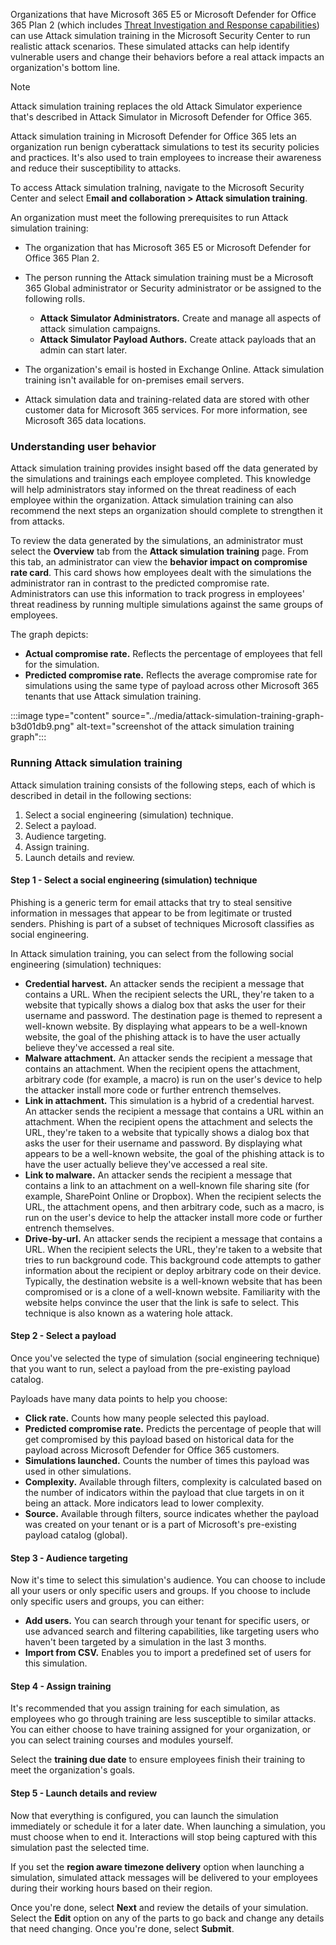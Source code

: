 Organizations that have Microsoft 365 E5 or Microsoft Defender for Office 365 Plan 2 (which includes [Threat Investigation and Response capabilities](https://docs.microsoft.com/microsoft-365/security/office-365-security/office-365-ti?azure-portal=true)) can use Attack simulation training in the Microsoft Security Center to run realistic attack scenarios. These simulated attacks can help identify vulnerable users and change their behaviors before a real attack impacts an organization's bottom line.

> [!NOTE]
> Attack simulation training replaces the old Attack Simulator experience that's described in Attack Simulator in Microsoft Defender for Office 365.

Attack simulation training in Microsoft Defender for Office 365 lets an organization run benign cyberattack simulations to test its security policies and practices. It's also used to train employees to increase their awareness and reduce their susceptibility to attacks.

To access Attack simulation traIning, navigate to the Microsoft Security Center and select E**mail and collaboration &gt; Attack simulation training**.<br>

An organization must meet the following prerequisites to run Attack simulation training:

 -  The organization that has Microsoft 365 E5 or Microsoft Defender for Office 365 Plan 2.
 -  The person running the Attack simulation training must be a Microsoft 365 Global administrator or Security administrator or be assigned to the following rolls.
    
     -  **Attack Simulator Administrators.** Create and manage all aspects of attack simulation campaigns.
     -  **Attack Simulator Payload Authors.** Create attack payloads that an admin can start later.
 -  The organization's email is hosted in Exchange Online. Attack simulation training isn't available for on-premises email servers.<br>
 -  Attack simulation data and training-related data are stored with other customer data for Microsoft 365 services. For more information, see Microsoft 365 data locations.

### Understanding user behavior

Attack simulation training provides insight based off the data generated by the simulations and trainings each employee completed. This knowledge will help administrators stay informed on the threat readiness of each employee within the organization. Attack simulation training can also recommend the next steps an organization should complete to strengthen it from attacks.

To review the data generated by the simulations, an administrator must select the **Overview** tab from the **Attack simulation training** page. From this tab, an administrator can view the **behavior impact on compromise rate card**. This card shows how employees dealt with the simulations the administrator ran in contrast to the predicted compromise rate. Administrators can use this information to track progress in employees' threat readiness by running multiple simulations against the same groups of employees.

The graph depicts:

 -  **Actual compromise rate.** Reflects the percentage of employees that fell for the simulation.
 -  **Predicted compromise rate.** Reflects the average compromise rate for simulations using the same type of payload across other Microsoft 365 tenants that use Attack simulation training.

:::image type="content" source="../media/attack-simulation-training-graph-b3d01db9.png" alt-text="screenshot of the attack simulation training graph":::


### Running Attack simulation training

Attack simulation training consists of the following steps, each of which is described in detail in the following sections:<br>

1.  Select a social engineering (simulation) technique.
2.  Select a payload.
3.  Audience targeting.
4.  Assign training.
5.  Launch details and review.

#### Step 1 - Select a social engineering (simulation) technique

Phishing is a generic term for email attacks that try to steal sensitive information in messages that appear to be from legitimate or trusted senders. Phishing is part of a subset of techniques Microsoft classifies as social engineering.

In Attack simulation training, you can select from the following social engineering (simulation) techniques:

 -  **Credential harvest.** An attacker sends the recipient a message that contains a URL. When the recipient selects the URL, they're taken to a website that typically shows a dialog box that asks the user for their username and password. The destination page is themed to represent a well-known website. By displaying what appears to be a well-known website, the goal of the phishing attack is to have the user actually believe they've accessed a real site.<br>
 -  **Malware attachment.** An attacker sends the recipient a message that contains an attachment. When the recipient opens the attachment, arbitrary code (for example, a macro) is run on the user's device to help the attacker install more code or further entrench themselves.<br>
 -  **Link in attachment.** This simulation is a hybrid of a credential harvest. An attacker sends the recipient a message that contains a URL within an attachment. When the recipient opens the attachment and selects the URL, they're taken to a website that typically shows a dialog box that asks the user for their username and password. By displaying what appears to be a well-known website, the goal of the phishing attack is to have the user actually believe they've accessed a real site.<br>
 -  **Link to malware.** An attacker sends the recipient a message that contains a link to an attachment on a well-known file sharing site (for example, SharePoint Online or Dropbox). When the recipient selects the URL, the attachment opens, and then arbitrary code, such as a macro, is run on the user's device to help the attacker install more code or further entrench themselves.
 -  **Drive-by-url.** An attacker sends the recipient a message that contains a URL. When the recipient selects the URL, they're taken to a website that tries to run background code. This background code attempts to gather information about the recipient or deploy arbitrary code on their device. Typically, the destination website is a well-known website that has been compromised or is a clone of a well-known website. Familiarity with the website helps convince the user that the link is safe to select. This technique is also known as a watering hole attack.

#### Step 2 - Select a payload

Once you've selected the type of simulation (social engineering technique) that you want to run, select a payload from the pre-existing payload catalog.

Payloads have many data points to help you choose:

 -  **Click rate.** Counts how many people selected this payload.
 -  **Predicted compromise rate.** Predicts the percentage of people that will get compromised by this payload based on historical data for the payload across Microsoft Defender for Office 365 customers.
 -  **Simulations launched.** Counts the number of times this payload was used in other simulations.
 -  **Complexity.** Available through filters, complexity is calculated based on the number of indicators within the payload that clue targets in on it being an attack. More indicators lead to lower complexity.
 -  **Source.** Available through filters, source indicates whether the payload was created on your tenant or is a part of Microsoft's pre-existing payload catalog (global).

#### Step 3 - Audience targeting

Now it's time to select this simulation's audience. You can choose to include all your users or only specific users and groups. If you choose to include only specific users and groups, you can either:

 -  **Add users.** You can search through your tenant for specific users, or use advanced search and filtering capabilities, like targeting users who haven't been targeted by a simulation in the last 3 months.
 -  **Import from CSV.** Enables you to import a predefined set of users for this simulation.

#### Step 4 - Assign training

It's recommended that you assign training for each simulation, as employees who go through training are less susceptible to similar attacks. You can either choose to have training assigned for your organization, or you can select training courses and modules yourself.

Select the **training due date** to ensure employees finish their training to meet the organization's goals.

#### Step 5 - Launch details and review

Now that everything is configured, you can launch the simulation immediately or schedule it for a later date. When launching a simulation, you must choose when to end it. Interactions will stop being captured with this simulation past the selected time.

If you set the **region aware timezone delivery** option when launching a simulation, simulated attack messages will be delivered to your employees during their working hours based on their region.

Once you're done, select **Next** and review the details of your simulation. Select the **Edit** option on any of the parts to go back and change any details that need changing. Once you're done, select **Submit**.
